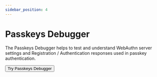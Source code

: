 ```yaml
---
sidebar_position: 4
---
```


# Passkeys Debugger

The Passkeys Debugger helps to test and understand WebAuthn server settings and Registration / Authentication responses
used in passkey authentication.

<a href="https://www.passkeys-debugger.io/" target="_blank"><button>Try Passkeys Debugger</button></a>
